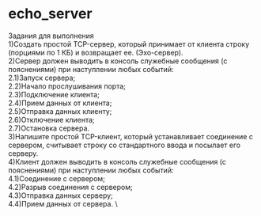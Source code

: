# echo_server

Задания для выполнения\
1)Создать простой TCP-сервер, который принимает от клиента строку (порциями по 1 КБ) и возвращает ее. (Эхо-сервер).\
2)Сервер должен выводить в консоль служебные сообщения (с пояснениями) при наступлении любых событий:  \
  2.1)Запуск сервера;  \
  2.2)Начало прослушивания порта;  \
  2.3)Подключение клиента;  \
  2.4)Прием данных от клиента;  \
  2.5)Отправка данных клиенту;  \
  2.6)Отключение клиента;  \
  2.7)Остановка сервера.  \
3)Напишите простой TCP-клиент, который устанавливает соединение с сервером, считывает строку со стандартного ввода и посылает его серверу.  \
4)Клиент должен выводить в консоль служебные сообщения (с пояснениями) при наступлении любых событий:  \
  4.1)Соединение с сервером;  \
  4.2)Разрыв соединения с сервером;  \
  4.3)Отправка данных серверу;  \
  4.4)Прием данных от сервера.  \
